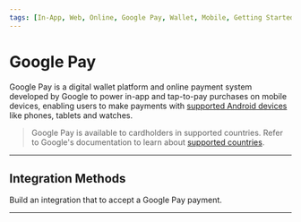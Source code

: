```yaml
---
tags: [In-App, Web, Online, Google Pay, Wallet, Mobile, Getting Started]
---
```


# Google Pay

Google Pay is a digital wallet platform and online payment system developed by Google to power in-app and tap-to-pay purchases on mobile devices, enabling users to make payments with [supported Android devices](https://support.google.com/android/answer/10248227) like phones, tablets and watches.

<!-- theme: info -->
> Google Pay is available to cardholders in supported countries. Refer to Google's documentation to learn about [supported countries](https://support.google.com/pay/answer/9023773).

---

## Integration Methods

Build an integration that to accept a Google Pay payment.

<!-- type: row -->

<!-- type: card
title: Web: RESTful API
description: Commerce Hub's RESTful API integration allows the merchant to create a custom UI integration with Google Pay. The merchants would need to setup their own server for secure communication with Google Pay.
link: ?path=docs/Online-Mobile-Digital/Wallets-AltPayments/Google-Pay/Google-Pay-Web-REST.md
-->

<!-- type: card
title: Web: Hosted Payment Page
description: Commerce Hub's Hosted Payment Page integration removes the PCI Complaince requirement on the merchant server by handling the payment processing form on Commerce Hub's secure server.
link:
-->

<!-- type: card
title: Integration in App
description: Commerce Hub's RESTful API integration allows the merchant to create a custom App integration with Google Pay.
link: ?path=docs/Online-Mobile-Digital/Wallets-AltPayments/Google-Pay/Google-Pay-App.md
-->

<!-- type: row-end -->

---
